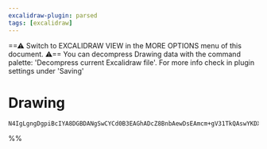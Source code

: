 ```yaml
---
excalidraw-plugin: parsed
tags: [excalidraw]
---
```


==⚠ Switch to EXCALIDRAW VIEW in the MORE OPTIONS menu of this document. ⚠== You can decompress Drawing data with the command palette: 'Decompress current Excalidraw file'. For more info check in plugin settings under 'Saving'

# Drawing

```compressed-json
N4IgLgngDgpiBcIYA8DGBDANgSwCYCd0B3EAGhADcZ8BnbAewDsEAmcm+gV31TkQAswYKDXgB6MQHNsYfpwBGAOlT0AtmIBeNCtlQbs6RmPry6uA4wC0KDDgLFLUTJ2lH8MTDHQ0YNMWHRJMRZFAEYAVkUABjIkT1UYRjAaBABtAF1ydCgoAGUAsD5QSXw8XOwNPkZOTExyHRgiACF0VABrEq5GXABhekx6fAQQAGIAMwnJkABfaaA==
```

%%
